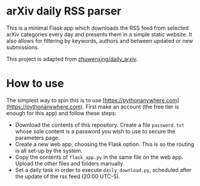 # arXiv daily RSS parser

This is a minimal Flask app which downloads the RSS feed from selected arXiv categories every day and presents them in a simple static website. It also allows for filtering by keywords, authors and between updated or new submissions.

This project is adapted from [zhuwenxing/daily_arxiv](https://github.com/zhuwenxing/daily_arxiv).

# How to use

The simplest way to spin this is to use [https://pythonanywhere.com](https://pythonanywhere.com). First make an account (the free tier is enough for this app) and follow these steps:
	
- Download the contents of this repository. Create a file `password.txt` whose sole content is a password you wish to use to secure the parameters page.
- Create a new web app, choosing the Flask option. This is so the routing is all set-up by the system.
- Copy the contents of `flask_app.py` in the same file on the web app. Upload the other files and folders manually.
- Set a daily task in order to execute `daily_download.py`, scheduled after the update of the rss feed (20:00 UTC-5).